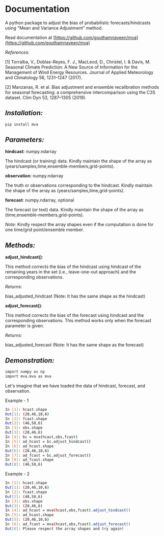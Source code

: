 # Documentation  

A python package to adjust the bias of probabilistic forecasts/hindcasts using "Mean and Variance Adjustment" method.

Read documentation at [https://github.com/gouthamnaveen/mva](https://github.com/gouthamnaveen/mva)

_References_:

[1] Torralba, V., Doblas-Reyes, F. J., MacLeod, D., Christel, I. & Davis, M. Seasonal Climate Prediction: A New Source of Information for the Management of Wind Energy Resources. Journal of Applied Meteorology and Climatology 56, 1231–1247 (2017).

[2] Manzanas, R. et al. Bias adjustment and ensemble recalibration methods for seasonal forecasting: a comprehensive intercomparison using the C3S dataset. Clim Dyn 53, 1287–1305 (2019).

## _Installation:_

```sh
pip install mva
```

## _Parameters:_

**hindcast**: numpy.ndarray

The hindcast (or training) data. Kindly maintain the shape of the array as (years/samples,time,ensemble-members,grid-points).

**observation**: numpy.ndarray

The truth or observations corresponding to the hindcast. Kindly maintain the shape of the array as (years/samples,time,grid-points).
    
**forecast**: numpy.ndarray, optional

The forecast (or test) data. Kindly maintain the shape of the array as (time,ensemble-members,grid-points).

_Note_: Kindly respect the array shapes even if the computation is done for one time/grid point/ensemble member.

## _Methods:_

**adjust_hindcast()**:

This method corrects the bias of the hindcast using hindcast of the remaining years in the set (i.e., leave-one-out approach) and the corresponding observations.

_Returns_:

bias_adjusted_hindcast (Note: It has the same shape as the hindcast)

**adjust_forecast()**:

This method corrects the bias of the forecast using hindcast and the corresponding observations. This method works only when the forecast parameter is given.

_Returns_:

bias_adjusted_forecast (Note: It has the same shape as the forecast)

## _Demonstration:_

```sh
import numpy as np
import mva.mva as mva
```
Let's imagine that we have loaded the data of hindcast, forecast, and observation.

Example - 1
```sh
In [1]: hcast.shape
Out[1]: (20,46,10,6)
In [2]: fcast.shape
Out[2]: (46,50,6)
In [3]: obs.shape
Out[3]: (20,46,6)
In [4]: bc = mva(hcast,obs,fcast)
In [5]: ad_hcast = bc.adjust_hindcast()
In [6]: ad_hcast.shape
Out[6]: (20,46,10,6)
In [7]: ad_fcast = bc.adjust_forecast()
In [8]: ad_fcast.shape
Out[8]: (46,50,6)
```

Example - 2
```sh
In [1]: hcast.shape
Out[1]: (20,46,10,6)
In [2]: fcast.shape
Out[2]: (48,50,6)
In [3]: obs.shape
Out[3]: (20,46,6)
In [4]: ad_hcast = mva(hcast,obs,fcast).adjust_hindcast()
In [5]: ad_hcast.shape
Out[5]: (20,46,10,6)
In [6]: ad_fcast = mva(hcast,obs,fcast).adjust_forecast()
Out[6]: Please respect the array shapes and try again!
```
